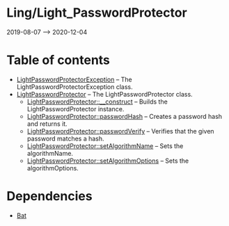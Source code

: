Ling/Light_PasswordProtector
================
2019-08-07 --> 2020-12-04




Table of contents
===========

- [LightPasswordProtectorException](https://github.com/lingtalfi/Light_PasswordProtector/blob/master/doc/api/Ling/Light_PasswordProtector/Exception/LightPasswordProtectorException.md) &ndash; The LightPasswordProtectorException class.
- [LightPasswordProtector](https://github.com/lingtalfi/Light_PasswordProtector/blob/master/doc/api/Ling/Light_PasswordProtector/Service/LightPasswordProtector.md) &ndash; The LightPasswordProtector class.
    - [LightPasswordProtector::__construct](https://github.com/lingtalfi/Light_PasswordProtector/blob/master/doc/api/Ling/Light_PasswordProtector/Service/LightPasswordProtector/__construct.md) &ndash; Builds the LightPasswordProtector instance.
    - [LightPasswordProtector::passwordHash](https://github.com/lingtalfi/Light_PasswordProtector/blob/master/doc/api/Ling/Light_PasswordProtector/Service/LightPasswordProtector/passwordHash.md) &ndash; Creates a password hash and returns it.
    - [LightPasswordProtector::passwordVerify](https://github.com/lingtalfi/Light_PasswordProtector/blob/master/doc/api/Ling/Light_PasswordProtector/Service/LightPasswordProtector/passwordVerify.md) &ndash; Verifies that the given password matches a hash.
    - [LightPasswordProtector::setAlgorithmName](https://github.com/lingtalfi/Light_PasswordProtector/blob/master/doc/api/Ling/Light_PasswordProtector/Service/LightPasswordProtector/setAlgorithmName.md) &ndash; Sets the algorithmName.
    - [LightPasswordProtector::setAlgorithmOptions](https://github.com/lingtalfi/Light_PasswordProtector/blob/master/doc/api/Ling/Light_PasswordProtector/Service/LightPasswordProtector/setAlgorithmOptions.md) &ndash; Sets the algorithmOptions.


Dependencies
============
- [Bat](https://github.com/lingtalfi/Bat)


